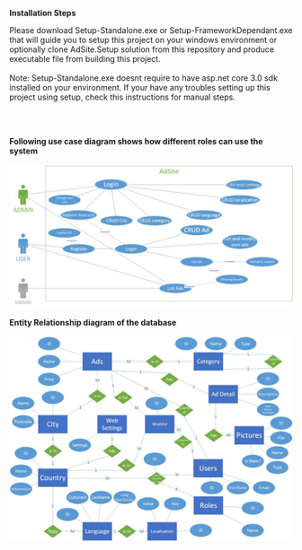 <b>Installation Steps</b>

Please download Setup-Standalone.exe or Setup-FrameworkDependant.exe that will guide you to setup this project on your windows environment or optionally clone AdSite.Setup solution from this repository and produce executable file from building this project.
<br/>
<br/>
Note: Setup-Standalone.exe doesnt require to have asp.net core 3.0 sdk installed on your environment. If your have any troubles setting up this project using setup, check this instructions for manual steps.   

<br/>
<br/>

<b>Following use case diagram shows how different roles can use the system</b>
<br/>
<br/>
![alt text](https://github.com/miroslav-tashonov/AdsSite/blob/master/AdSite/wwwroot/img/ad-site-usecase.jpg) 


<b>Entity Relationship diagram of the database</b>
<br/>
<br/>
![alt text](https://github.com/miroslav-tashonov/AdsSite/blob/master/AdSite/wwwroot/img/adsite-Database-ER.jpg) 

